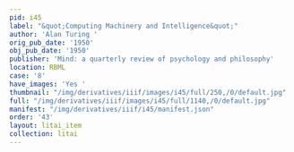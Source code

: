 ```yaml
---
pid: i45
label: "&quot;Computing Machinery and Intelligence&quot;"
author: 'Alan Turing '
orig_pub_date: '1950'
obj_pub_date: '1950'
publisher: 'Mind: a quarterly review of psychology and philosophy'
location: RBML
case: '8'
have_images: 'Yes '
thumbnail: "/img/derivatives/iiif/images/i45/full/250,/0/default.jpg"
full: "/img/derivatives/iiif/images/i45/full/1140,/0/default.jpg"
manifest: "/img/derivatives/iiif/i45/manifest.json"
order: '43'
layout: litai_item
collection: litai
---
```

